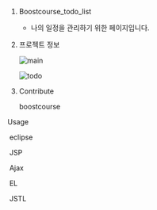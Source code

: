 1. Boostcourse_todo_list

   + 나의 일정을 관리하기 위한 페이지입니다.

     

2. 프로젝트 정보

   ![main](C:\eclipse_workspace\WebProgramming\ToDo\img\main.PNG)

   ![todo](C:\eclipse_workspace\WebProgramming\ToDo\img\todo.PNG)

   

3. Contribute

   boostcourse





Usage

​	eclipse

​	JSP

​	Ajax

​	EL

​	JSTL